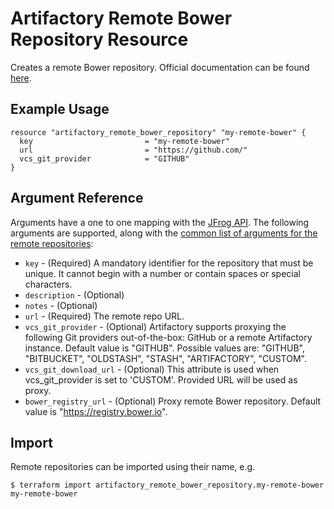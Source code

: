 # Artifactory Remote Bower Repository Resource

Creates a remote Bower repository.
Official documentation can be found [here](https://www.jfrog.com/confluence/display/JFROG/Bower+Repositories).


## Example Usage

```hcl
resource "artifactory_remote_bower_repository" "my-remote-bower" {
  key                         = "my-remote-bower"
  url                         = "https://github.com/"
  vcs_git_provider            = "GITHUB"
}
```

## Argument Reference

Arguments have a one to one mapping with the [JFrog API](https://www.jfrog.com/confluence/display/RTF/Repository+Configuration+JSON).
The following arguments are supported, along with the [common list of arguments for the remote repositories](remote.md):

* `key` - (Required) A mandatory identifier for the repository that must be unique. It cannot begin with a number or
  contain spaces or special characters.
* `description` - (Optional)
* `notes` - (Optional)
* `url` - (Required) The remote repo URL.
* `vcs_git_provider` - (Optional) Artifactory supports proxying the following Git providers out-of-the-box: GitHub or a remote Artifactory instance. Default value is "GITHUB". 
   Possible values are: "GITHUB", "BITBUCKET", "OLDSTASH", "STASH", "ARTIFACTORY", "CUSTOM".
* `vcs_git_download_url` - (Optional) This attribute is used when vcs_git_provider is set to 'CUSTOM'. Provided URL will be used as proxy.
* `bower_registry_url` - (Optional) Proxy remote Bower repository. Default value is "https://registry.bower.io".



## Import

Remote repositories can be imported using their name, e.g.
```
$ terraform import artifactory_remote_bower_repository.my-remote-bower my-remote-bower
```